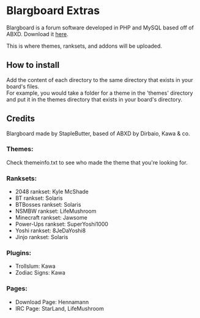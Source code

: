 # Blargboard Extras 

Blargboard is a forum software developed in PHP and MySQL based off of ABXD. Download it [here](http://github.com/StapleButter/Blargboard/).  

This is where themes, ranksets, and addons will be uploaded.  

## How to install  
Add the content of each directory to the same directory that exists in your board's files.  
For example, you would take a folder for a theme in the 'themes' directory and put it in the themes directory that exists in your board's directory. 

## Credits  
Blargboard made by StapleButter, based of ABXD by Dirbaio, Kawa & co.  

### Themes:  
Check themeinfo.txt to see who made the theme that you're looking for.

### Ranksets:  

- 2048 rankset: Kyle McShade  
- BT rankset: Solaris  
- BTBosses rankset: Solaris  
- NSMBW rankset: LifeMushroom  
- Minecraft rankset: Jawsome  
- Power-Ups rankset: SuperYoshi1000  
- Yoshi rankset: 8JeDaYoshi8  
- Jinjo rankset: Solaris  

### Plugins:  

- Trollslum: Kawa 
- Zodiac Signs: Kawa  

### Pages:  
- Download Page: Hennamann   
- IRC Page: StarLand, LifeMushroom
